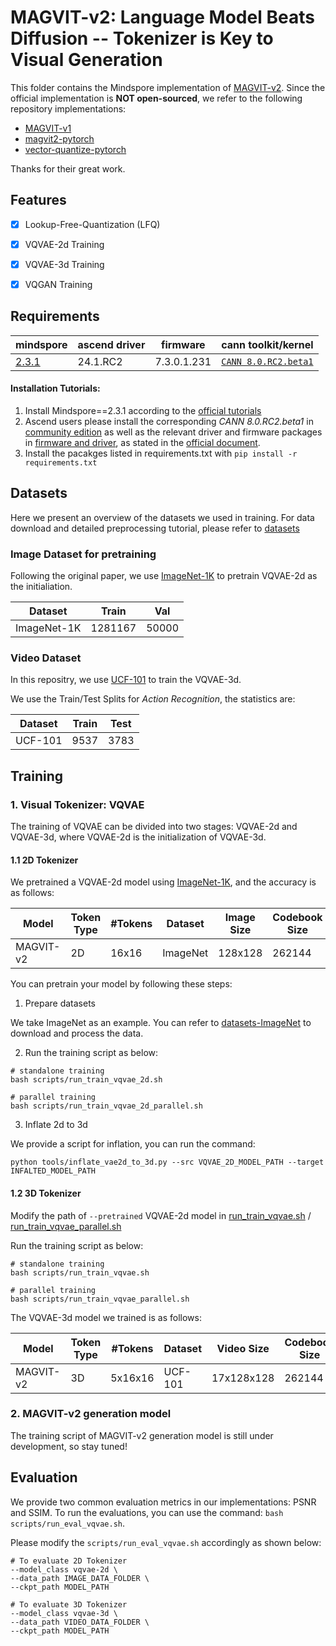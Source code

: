 # MAGVIT-v2: Language Model Beats Diffusion -- Tokenizer is Key to Visual Generation

This folder contains the Mindspore implementation of [MAGVIT-v2](https://arxiv.org/pdf/2310.05737). Since the official implementation is **NOT open-sourced**, we refer to the following repository implementations:
- [MAGVIT-v1](https://github.com/google-research/magvit)
- [magvit2-pytorch](https://github.com/lucidrains/magvit2-pytorch)
- [vector-quantize-pytorch](https://github.com/lucidrains/vector-quantize-pytorch)

Thanks for their great work.

## Features

- [x] Lookup-Free-Quantization (LFQ)
- [x] VQVAE-2d Training
- [x] VQVAE-3d Training
- [x] VQGAN Training


## Requirements

| mindspore | ascend driver | firmware | cann toolkit/kernel |
| --------- | ------------- | -------- | ------------------- |
| [2.3.1](https://www.mindspore.cn/)  | 24.1.RC2 |7.3.0.1.231 |	[`CANN 8.0.RC2.beta1`](https://www.hiascend.com/software/cann) |


#### Installation Tutorials:

1. Install Mindspore==2.3.1 according to the [official tutorials](https://www.mindspore.cn/install)
2. Ascend users please install the corresponding *CANN 8.0.RC2.beta1* in [community edition](https://www.hiascend.com/developer/download/community/result?module=cann&cann=8.0.RC2.beta1) as well as the relevant driver and firmware packages in [firmware and driver](https://www.hiascend.com/hardware/firmware-drivers/community), as stated in the [official document](https://www.mindspore.cn/install/#%E5%AE%89%E8%A3%85%E6%98%87%E8%85%BEai%E5%A4%84%E7%90%86%E5%99%A8%E9%85%8D%E5%A5%97%E8%BD%AF%E4%BB%B6%E5%8C%85).
3. Install the pacakges listed in requirements.txt with `pip install -r requirements.txt`


## Datasets

Here we present an overview of the datasets we used in training. For data download and detailed preprocessing tutorial, please refer to [datasets](./tools/datasets.md)

### Image Dataset for pretraining

Following the original paper, we use [ImageNet-1K](https://huggingface.co/datasets/ILSVRC/imagenet-1k) to pretrain VQVAE-2d as the initialiation.

| Dataset | Train | Val |
| --- | --- | --- |
| ImageNet-1K | 1281167 | 50000 |


### Video Dataset

In this repositry, we use [UCF-101](https://www.crcv.ucf.edu/data/UCF101.php) to train the VQVAE-3d.

We use the Train/Test Splits for *Action Recognition*, the statistics are:

| Dataset | Train | Test |
| --- | --- | --- |
| UCF-101| 9537 | 3783 |


## Training

### 1. Visual Tokenizer: VQVAE

The training of VQVAE can be divided into two stages: VQVAE-2d and VQVAE-3d, where VQVAE-2d is the initialization of VQVAE-3d.

#### 1.1 2D Tokenizer

We pretrained a VQVAE-2d model using [ImageNet-1K](https://huggingface.co/datasets/ILSVRC/imagenet-1k), and the accuracy is as follows:

| Model | Token Type | #Tokens | Dataset | Image Size | Codebook Size | PSNR | SSIM |
|-------| -----------| --------| ------- | -----------| --------------| -----| -----|
| MAGVIT-v2 | 2D | 16x16 |ImageNet | 128x128 | 262144 | 20.013 | 0.5734 |

You can pretrain your model by following these steps:

1) Prepare datasets

We take ImageNet as an example. You can refer to [datasets-ImageNet](./tools/datasets.md#image-dataset-for-pretraining) to download and process the data.


2) Run the training script as below:

 ```
 # standalone training
 bash scripts/run_train_vqvae_2d.sh

 # parallel training
 bash scripts/run_train_vqvae_2d_parallel.sh
 ```


3) Inflate 2d to 3d

 We provide a script for inflation, you can run the command:

 ```
 python tools/inflate_vae2d_to_3d.py --src VQVAE_2D_MODEL_PATH --target INFALTED_MODEL_PATH
 ```

#### 1.2 3D Tokenizer

Modify the path of `--pretrained` VQVAE-2d model in [run_train_vqvae.sh](./scripts/run_train_vqvae.sh) / [run_train_vqvae_parallel.sh](./scripts/run_train_vqvae_parallel.sh)

Run the training script as below:

 ```
 # standalone training
 bash scripts/run_train_vqvae.sh

 # parallel training
 bash scripts/run_train_vqvae_parallel.sh
 ```

 The VQVAE-3d model we trained is as follows:

| Model | Token Type | #Tokens | Dataset | Video Size | Codebook Size | PSNR | SSIM |
|-------| -----------| ------- | ------- | -----------| --------------| -----| -----|
| MAGVIT-v2 | 3D | 5x16x16 | UCF-101 | 17x128x128 | 262144 | 21.6529 | 0.7415 |


### 2. MAGVIT-v2 generation model

The training script of MAGVIT-v2 generation model is still under development, so stay tuned!


## Evaluation
We provide two common evaluation metrics in our implementations: PSNR and SSIM.
To run the evaluations, you can use the command: `bash scripts/run_eval_vqvae.sh`.

Please modify the `scripts/run_eval_vqvae.sh` accordingly as shown below:

```
# To evaluate 2D Tokenizer
--model_class vqvae-2d \
--data_path IMAGE_DATA_FOLDER \
--ckpt_path MODEL_PATH

# To evaluate 3D Tokenizer
--model_class vqvae-3d \
--data_path VIDEO_DATA_FOLDER \
--ckpt_path MODEL_PATH
```
